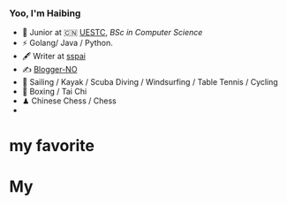 ### Yoo,  I'm Haibing

- 🍻 Junior at 🇨🇳 [UESTC](https://en.uestc.edu.cn/), _BSc in Computer Science_
- ⚡ Golang/ Java / Python.
- 🖋 Writer at [sspai](https://sspai.com/u/aw0luepf/posts)
- ✍️ [Blogger-NO](https://tech)
- 🏃 Sailing / Kayak / Scuba Diving / Windsurfing / Table Tennis / Cycling
- 🥋 Boxing / Tai Chi
- ♟ Chinese Chess / Chess 
- 

# my favorite


# My 
